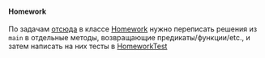 #### Homework

По задачам [отсюда](../Lambdas/README.md) 
в классе [Homework](src/main/java/org/example/Homework.java)
нужно переписать решения из `main` в отдельные методы, возвращающие предикаты/функции/etc.,
и затем написать на них тесты в [HomeworkTest](src/test/java/org/example/HomeworkTest.java)
